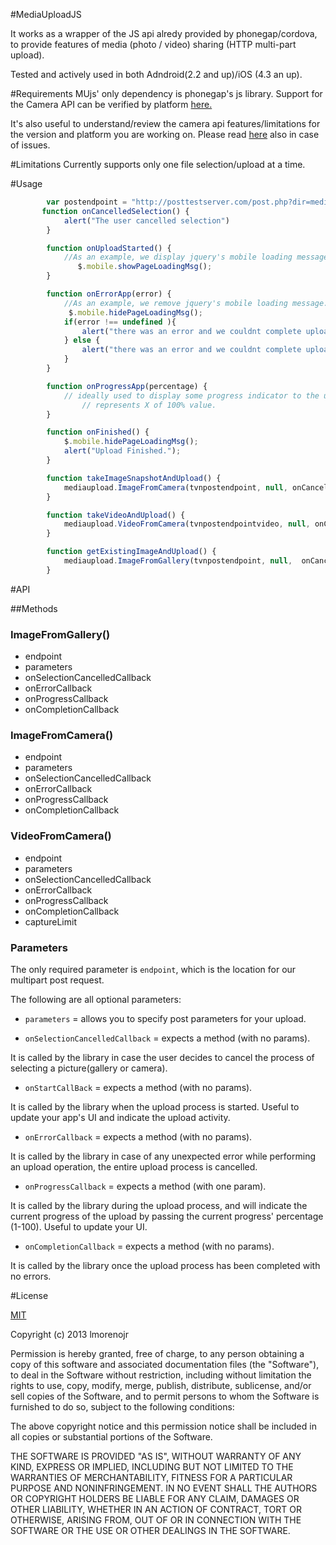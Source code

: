 #MediaUploadJS

It works as a wrapper of the JS api alredy provided by phonegap/cordova, to provide features of media (photo / video) sharing (HTTP multi-part upload).  

Tested and actively used in both Adndroid(2.2 and up)/iOS (4.3 an up).

#Requirements
MUjs' only dependency is phonegap's js library. 
Support for the Camera API can be verified by platform 
[here.](http://phonegap.com/about/feature/)

It's also useful to understand/review the camera api features/limitations for the version and platform you are working on.
Please read [here](http://docs.phonegap.com/en/3.2.0/index.html) also in case of issues.

#Limitations
Currently supports only one file selection/upload at a time.

#Usage
```javascript
		var postendpoint = "http://posttestserver.com/post.php?dir=mediauploadjs";
       function onCancelledSelection() {
            alert("The user cancelled selection")
        }

        function onUploadStarted() {
            //As an example, we display jquery's mobile loading message.
        	   $.mobile.showPageLoadingMsg();
        }

        function onErrorApp(error) {
            //As an example, we remove jquery's mobile loading message.
      		 $.mobile.hidePageLoadingMsg();
            if(error !== undefined ){
                alert("there was an error and we couldnt complete upload = " + error);
            } else {
                alert("there was an error and we couldnt complete upload")
            }
        }

        function onProgressApp(percentage) {
            // ideally used to display some progress indicator to the user, percentage already 
				// represents X of 100% value.
        }

        function onFinished() {
        	$.mobile.hidePageLoadingMsg();
            alert("Upload Finished.");
        }

        function takeImageSnapshotAndUpload() {
            mediaupload.ImageFromCamera(tvnpostendpoint, null, onCancelledSelection, onUploadStarted, onErrorApp, onProgressApp, onFinished);
        }

        function takeVideoAndUpload() {
            mediaupload.VideoFromCamera(tvnpostendpointvideo, null, onCancelledSelection, onUploadStarted, onErrorApp, onProgressApp, onFinished);
        }

        function getExistingImageAndUpload() {
            mediaupload.ImageFromGallery(tvnpostendpoint, null,  onCancelledSelection, onUploadStarted, onErrorApp, onProgressApp, onFinished);
        }

```


#API

##Methods
### ImageFromGallery()
* endpoint
* parameters
* onSelectionCancelledCallback
* onErrorCallback
* onProgressCallback
* onCompletionCallback

### ImageFromCamera()
* endpoint
* parameters
* onSelectionCancelledCallback
* onErrorCallback
* onProgressCallback
* onCompletionCallback

### VideoFromCamera()
* endpoint
* parameters
* onSelectionCancelledCallback
* onErrorCallback
* onProgressCallback
* onCompletionCallback
* captureLimit



### Parameters
The only required parameter is `endpoint`, which is the location for our multipart post request. 

The following are all optional parameters:

* `parameters` = allows you to specify post parameters for your upload.

*	`onSelectionCancelledCallback` = expects a method (with no params). 

It is called by the library in case the user decides to cancel the process of selecting a picture(gallery or camera).

*	`onStartCallBack` = expects a method (with no params). 

It is called by the library when the upload process is started. Useful to update your app's UI and indicate the upload activity.

*	`onErrorCallback` = expects a method (with no params). 

It is called by the library in case of any unexpected error while performing an upload operation, the entire upload process is cancelled.

*	`onProgressCallback` = expects a method (with one param). 

It is called by the library during the upload process, and will indicate the current progress of the upload by passing the current progress' percentage (1-100). Useful to update your UI.

* 	`onCompletionCallback` = expects a method (with no params). 

It is called by the library once the upload process has been completed with no errors.

#License

[MIT](http://opensource.org/licenses/MIT)

Copyright (c) 2013 lmorenojr

Permission is hereby granted, free of charge, to any person obtaining a copy
of this software and associated documentation files (the "Software"), to deal
in the Software without restriction, including without limitation the rights
to use, copy, modify, merge, publish, distribute, sublicense, and/or sell
copies of the Software, and to permit persons to whom the Software is
furnished to do so, subject to the following conditions:

The above copyright notice and this permission notice shall be included in
all copies or substantial portions of the Software.

THE SOFTWARE IS PROVIDED "AS IS", WITHOUT WARRANTY OF ANY KIND, EXPRESS OR
IMPLIED, INCLUDING BUT NOT LIMITED TO THE WARRANTIES OF MERCHANTABILITY,
FITNESS FOR A PARTICULAR PURPOSE AND NONINFRINGEMENT. IN NO EVENT SHALL THE
AUTHORS OR COPYRIGHT HOLDERS BE LIABLE FOR ANY CLAIM, DAMAGES OR OTHER
LIABILITY, WHETHER IN AN ACTION OF CONTRACT, TORT OR OTHERWISE, ARISING FROM,
OUT OF OR IN CONNECTION WITH THE SOFTWARE OR THE USE OR OTHER DEALINGS IN
THE SOFTWARE. 